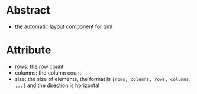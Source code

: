 # Abstract
* the automatic layout component for qml  

# Attribute
* rows: the row count  
* columns: the column count  
* size: the size of elements, the format is `[rows, columns, rows, columns, ...]` and the direction is horizontal  
</br>